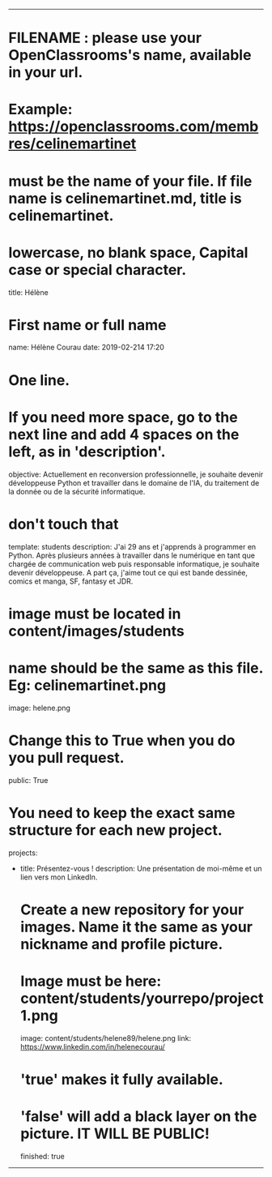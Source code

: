 ---

# FILENAME : please use your OpenClassrooms's name, available in your url.
# Example: https://openclassrooms.com/membres/celinemartinet
# must be the name of your file. If file name is celinemartinet.md, title is celinemartinet.
# lowercase, no blank space, Capital case or special character.
title: Hélène

# First name or full name
name: Hélène Courau
date: 2019-02-214 17:20

# One line.
# If you need more space, go to the next line and add 4 spaces on the left, as in 'description'.
objective: Actuellement en reconversion professionnelle, je souhaite devenir développeuse Python et travailler dans le domaine de l'IA, du traitement de la donnée ou de la sécurité informatique.

# don't touch that
template: students
description: J'ai 29 ans et j'apprends à programmer en Python. Après plusieurs années à travailler dans le numérique en tant que chargée de communication web puis responsable informatique, je souhaite devenir développeuse. A part ça, j'aime tout ce qui est bande dessinée, comics et manga, SF, fantasy et JDR.

# image must be located in content/images/students
# name should be the same as this file. Eg: celinemartinet.png
image: helene.png

# Change this to True when you do you pull request.
public: True

# You need to keep the exact same structure for each new project.
projects:
  - title: Présentez-vous !
    description: Une présentation de moi-même et un lien vers mon LinkedIn.
    # Create a new repository for your images. Name it the same as your nickname and profile picture.
    # Image must be here: content/students/yourrepo/project1.png
    image: content/students/helene89/helene.png
    link: https://www.linkedin.com/in/helenecourau/
    # 'true' makes it fully available.
    # 'false' will add a black layer on the picture. IT WILL BE PUBLIC!
    finished: true

---